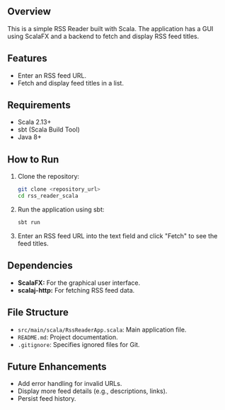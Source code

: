 ## Overview
This is a simple RSS Reader built with Scala. The application has a GUI using ScalaFX and a backend to fetch and display RSS feed titles.

## Features
- Enter an RSS feed URL.
- Fetch and display feed titles in a list.

## Requirements
- Scala 2.13+
- sbt (Scala Build Tool)
- Java 8+

## How to Run
1. Clone the repository:
   ```bash
   git clone <repository_url>
   cd rss_reader_scala
   ```
2. Run the application using sbt:
   ```bash
   sbt run
   ```
3. Enter an RSS feed URL into the text field and click "Fetch" to see the feed titles.

## Dependencies
- **ScalaFX:** For the graphical user interface.
- **scalaj-http:** For fetching RSS feed data.

## File Structure
- `src/main/scala/RssReaderApp.scala`: Main application file.
- `README.md`: Project documentation.
- `.gitignore`: Specifies ignored files for Git.

## Future Enhancements
- Add error handling for invalid URLs.
- Display more feed details (e.g., descriptions, links).
- Persist feed history.
